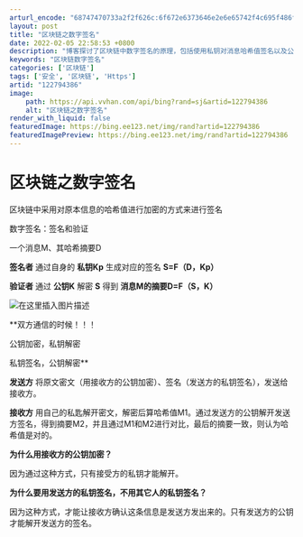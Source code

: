 ```yaml
---
arturl_encode: "68747470733a2f2f626c:6f672e6373646e2e6e65742f4c695f486f6e676368656e672f:61727469636c652f64657461696c732f313232373934333836"
layout: post
title: "区块链之数字签名"
date: 2022-02-05 22:58:53 +0800
description: "博客探讨了区块链中数字签名的原理，包括使用私钥对消息哈希值签名以及公钥验证的过程。通过发送方的私钥签"
keywords: "区块链数字签名"
categories: ['区块链']
tags: ['安全', '区块链', 'Https']
artid: "122794386"
image:
    path: https://api.vvhan.com/api/bing?rand=sj&artid=122794386
    alt: "区块链之数字签名"
render_with_liquid: false
featuredImage: https://bing.ee123.net/img/rand?artid=122794386
featuredImagePreview: https://bing.ee123.net/img/rand?artid=122794386
---
```


# 区块链之数字签名

区块链中采用对原本信息的哈希值进行加密的方式来进行签名
  
数字签名：签名和验证
  
一个消息M、其哈希摘要D

**签名者**
通过自身的
**私钥Kp**
生成对应的签名
**S=F（D，Kp）**
  
**验证者**
通过
**公钥K**
解密
**S**
得到
**消息M的摘要D=F（S，K）**

![在这里插入图片描述](https://i-blog.csdnimg.cn/blog_migrate/b2e19f1ed90f4eaf0acc8f63752613ef.png)

**双方通信的时候！！！
  
公钥加密，私钥解密
  
私钥签名，公钥解密**

**发送方**
将原文密文（用接收方的公钥加密）、签名（发送方的私钥签名），发送给接收方。
  
**接收方**
用自己的私匙解开密文，解密后算哈希值M1。通过发送方的公钥解开发送方签名，得到摘要M2，并且通过M1和M2进行对比，最后的摘要一致，则认为哈希值是对的。

**为什么用接收方的公钥加密？**
  
因为通过这种方式，只有接受方的私钥才能解开。
  
**为什么要用发送方的私钥签名，不用其它人的私钥签名？**
  
因为这种方式，才能让接收方确认这条信息是发送方发出来的。只有发送方的公钥才能解开发送方的签名。